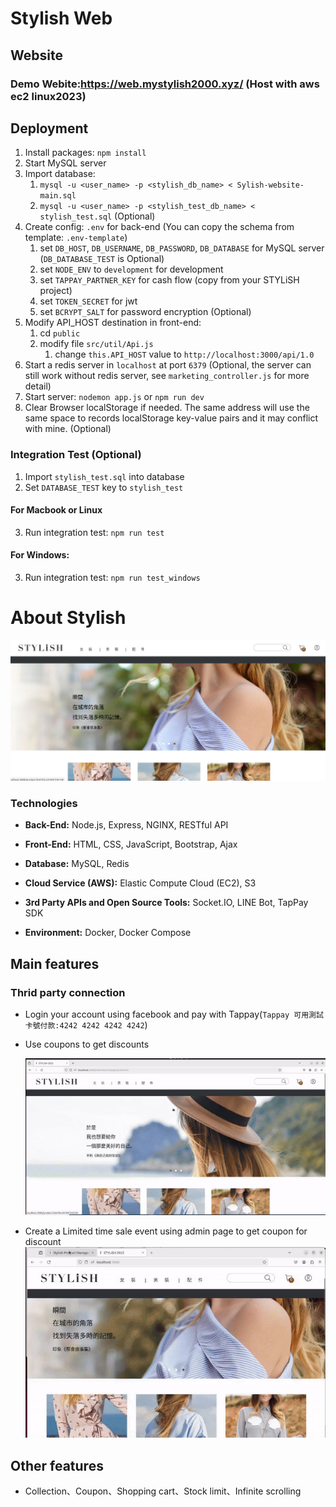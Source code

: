 # Stylish Web
## Website
### **Demo Webite**:https://web.mystylish2000.xyz/ (Host with aws ec2 linux2023)
## Deployment

1. Install packages: ```npm install```
2. Start MySQL server
3. Import database:
    1. ```mysql -u <user_name> -p <stylish_db_name> < Sylish-website-main.sql```
    2. ```mysql -u <user_name> -p <stylish_test_db_name> < stylish_test.sql``` (Optional)
4. Create config: ```.env``` for back-end (You can copy the schema from template: ```.env-template```)
    1. set `DB_HOST`, `DB_USERNAME`, `DB_PASSWORD`, `DB_DATABASE` for MySQL server (`DB_DATABASE_TEST` is Optional)
    2. set `NODE_ENV` to `development` for development
    3. set `TAPPAY_PARTNER_KEY` for cash flow (copy from your STYLiSH project)
    5. set `TOKEN_SECRET` for jwt
    6. set `BCRYPT_SALT` for password encryption (Optional)
5. Modify API_HOST destination in front-end:
    1. cd `public`
    2. modify file `src/util/Api.js`
        1. change `this.API_HOST` value to `http://localhost:3000/api/1.0`
6. Start a redis server in `localhost` at port `6379` (Optional, the server can still work without redis server, see ```marketing_controller.js``` for more detail)
7. Start server: ```nodemon app.js``` or ```npm run dev```
8. Clear Browser localStorage if needed. The same address will use the same space to records localStorage key-value pairs and it may conflict with mine. (Optional)

### Integration Test (Optional)

1. Import ```stylish_test.sql``` into database 
2. Set  ```DATABASE_TEST``` key to ```stylish_test``` 

#### For Macbook or Linux
3. Run integration test: ```npm run test```

#### For Windows:
3. Run integration test: ```npm run test_windows```

# About Stylish
![image](https://github.com/louisliao20000822/Sylish-website/blob/main/pic.jpg)
### Technologies

- **Back-End:** Node.js, Express, NGINX, RESTful API

- **Front-End:** HTML, CSS, JavaScript, Bootstrap, Ajax

- **Database:** MySQL, Redis

- **Cloud Service (AWS):** Elastic Compute Cloud (EC2), S3

- **3rd Party APIs and Open Source Tools:** Socket.IO, LINE Bot, TapPay SDK

- **Environment:** Docker, Docker Compose

## Main features

### Thrid party connection
* Login your account using facebook and pay with Tappay(`Tappay 可用測試卡號付款:4242 4242 4242 4242`)
* Use coupons to get discounts

  ![](https://github.com/louisliao20000822/Sylish-website/blob/main/gif/pay-coupon.gif)

* Create a Limited time sale event using admin page to get coupon for discount
  ![](https://github.com/louisliao20000822/Sylish-website/blob/main/gif/hotsale.gif)
## Other features
* Collection、Coupon、Shopping cart、Stock limit、Infinite scrolling


